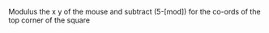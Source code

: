 Modulus the x y of the mouse and subtract (5-[mod]) for the co-ords of the top corner of the square
